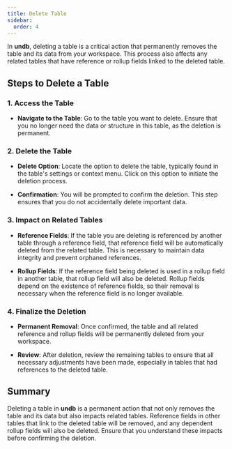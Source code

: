 ```yaml
---
title: Delete Table
sidebar:
  order: 4
---
```


In **undb**, deleting a table is a critical action that permanently removes the table and its data from your workspace. This process also affects any related tables that have reference or rollup fields linked to the deleted table.

## Steps to Delete a Table

### 1. Access the Table

- **Navigate to the Table**: Go to the table you want to delete. Ensure that you no longer need the data or structure in this table, as the deletion is permanent.

### 2. Delete the Table

- **Delete Option**: Locate the option to delete the table, typically found in the table's settings or context menu. Click on this option to initiate the deletion process.

- **Confirmation**: You will be prompted to confirm the deletion. This step ensures that you do not accidentally delete important data.

### 3. Impact on Related Tables

- **Reference Fields**: If the table you are deleting is referenced by another table through a reference field, that reference field will be automatically deleted from the related table. This is necessary to maintain data integrity and prevent orphaned references.

- **Rollup Fields**: If the reference field being deleted is used in a rollup field in another table, that rollup field will also be deleted. Rollup fields depend on the existence of reference fields, so their removal is necessary when the reference field is no longer available.

### 4. Finalize the Deletion

- **Permanent Removal**: Once confirmed, the table and all related reference and rollup fields will be permanently deleted from your workspace.

- **Review**: After deletion, review the remaining tables to ensure that all necessary adjustments have been made, especially in tables that had references to the deleted table.

## Summary

Deleting a table in **undb** is a permanent action that not only removes the table and its data but also impacts related tables. Reference fields in other tables that link to the deleted table will be removed, and any dependent rollup fields will also be deleted. Ensure that you understand these impacts before confirming the deletion.
